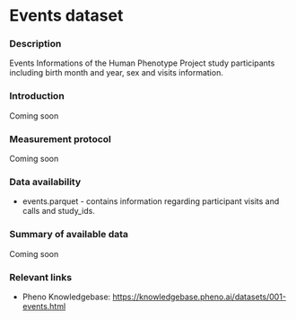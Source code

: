 # Events dataset  

### Description 

Events Informations of the Human Phenotype Project study participants including birth month and year, sex and visits information.

### Introduction

Coming soon

### Measurement protocol 
<!-- long measurment protocol for the data browser -->
Coming soon

### Data availability
<!-- for the example notebooks -->

* events.parquet - contains information regarding participant visits and calls and study_ids.

### Summary of available data 
<!-- for the data browser -->
Coming soon

### Relevant links

* Pheno Knowledgebase: https://knowledgebase.pheno.ai/datasets/001-events.html
